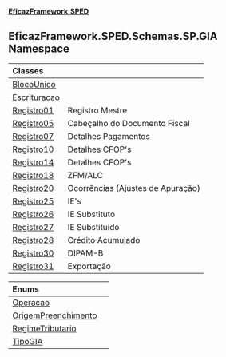 #### [EficazFramework.SPED](EficazFrameworkSPED.md 'EficazFramework SPED')

## EficazFramework.SPED.Schemas.SP.GIA Namespace

| Classes | |
| :--- | :--- |
| [BlocoUnico](EficazFramework.SPED.Schemas.SP.GIA/BlocoUnico.md 'EficazFramework.SPED.Schemas.SP.GIA.BlocoUnico') | |
| [Escrituracao](EficazFramework.SPED.Schemas.SP.GIA/Escrituracao.md 'EficazFramework.SPED.Schemas.SP.GIA.Escrituracao') | |
| [Registro01](EficazFramework.SPED.Schemas.SP.GIA/Registro01.md 'EficazFramework.SPED.Schemas.SP.GIA.Registro01') | Registro Mestre |
| [Registro05](EficazFramework.SPED.Schemas.SP.GIA/Registro05.md 'EficazFramework.SPED.Schemas.SP.GIA.Registro05') | Cabeçalho do Documento Fiscal |
| [Registro07](EficazFramework.SPED.Schemas.SP.GIA/Registro07.md 'EficazFramework.SPED.Schemas.SP.GIA.Registro07') | Detalhes Pagamentos |
| [Registro10](EficazFramework.SPED.Schemas.SP.GIA/Registro10.md 'EficazFramework.SPED.Schemas.SP.GIA.Registro10') | Detalhes CFOP's |
| [Registro14](EficazFramework.SPED.Schemas.SP.GIA/Registro14.md 'EficazFramework.SPED.Schemas.SP.GIA.Registro14') | Detalhes CFOP's |
| [Registro18](EficazFramework.SPED.Schemas.SP.GIA/Registro18.md 'EficazFramework.SPED.Schemas.SP.GIA.Registro18') | ZFM/ALC |
| [Registro20](EficazFramework.SPED.Schemas.SP.GIA/Registro20.md 'EficazFramework.SPED.Schemas.SP.GIA.Registro20') | Ocorrências (Ajustes de Apuração) |
| [Registro25](EficazFramework.SPED.Schemas.SP.GIA/Registro25.md 'EficazFramework.SPED.Schemas.SP.GIA.Registro25') | IE's |
| [Registro26](EficazFramework.SPED.Schemas.SP.GIA/Registro26.md 'EficazFramework.SPED.Schemas.SP.GIA.Registro26') | IE Substituto |
| [Registro27](EficazFramework.SPED.Schemas.SP.GIA/Registro27.md 'EficazFramework.SPED.Schemas.SP.GIA.Registro27') | IE Substituído |
| [Registro28](EficazFramework.SPED.Schemas.SP.GIA/Registro28.md 'EficazFramework.SPED.Schemas.SP.GIA.Registro28') | Crédito Acumulado |
| [Registro30](EficazFramework.SPED.Schemas.SP.GIA/Registro30.md 'EficazFramework.SPED.Schemas.SP.GIA.Registro30') | DIPAM-B |
| [Registro31](EficazFramework.SPED.Schemas.SP.GIA/Registro31.md 'EficazFramework.SPED.Schemas.SP.GIA.Registro31') | Exportação |

| Enums | |
| :--- | :--- |
| [Operacao](EficazFramework.SPED.Schemas.SP.GIA/Operacao.md 'EficazFramework.SPED.Schemas.SP.GIA.Operacao') | |
| [OrigemPreenchimento](EficazFramework.SPED.Schemas.SP.GIA/OrigemPreenchimento.md 'EficazFramework.SPED.Schemas.SP.GIA.OrigemPreenchimento') | |
| [RegimeTributario](EficazFramework.SPED.Schemas.SP.GIA/RegimeTributario.md 'EficazFramework.SPED.Schemas.SP.GIA.RegimeTributario') | |
| [TipoGIA](EficazFramework.SPED.Schemas.SP.GIA/TipoGIA.md 'EficazFramework.SPED.Schemas.SP.GIA.TipoGIA') | |
